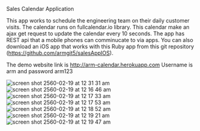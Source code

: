 Sales Calendar Application

This app works to schedule the engineering team on their daily customer visits. 
The calendar runs on fullcalendar.io library. 
This calendar make an ajax get request to update the calendar every 10 seconds.
The app has REST api that a mobile phones can comminucate to via apps. You can also download an iOS app that works with this Ruby app from this git repository (https://github.com/armgit5/salesAppIOS).

The demo website link is http://arm-calendar.herokuapp.com
Username is arm and password arm123

![screen shot 2560-02-19 at 12 31 31 am](https://cloud.githubusercontent.com/assets/3277669/23095331/c981940c-f63a-11e6-8164-1c306c683f0c.png)
![screen shot 2560-02-19 at 12 16 46 am](https://cloud.githubusercontent.com/assets/3277669/23095240/3d64952e-f639-11e6-85ed-3cd90cd40aa6.png)
![screen shot 2560-02-19 at 12 17 33 am](https://cloud.githubusercontent.com/assets/3277669/23095241/3d64d886-f639-11e6-8f03-c7be7eeda0da.png)
![screen shot 2560-02-19 at 12 17 53 am](https://cloud.githubusercontent.com/assets/3277669/23095242/3d64cbe8-f639-11e6-9b1f-4ccb8ab35661.png)
![screen shot 2560-02-19 at 12 18 52 am](https://cloud.githubusercontent.com/assets/3277669/23095245/3d68f16e-f639-11e6-8f67-01ce8a73f777.png)
![screen shot 2560-02-19 at 12 19 21 am](https://cloud.githubusercontent.com/assets/3277669/23095244/3d672bb8-f639-11e6-8a88-dd33908bdadf.png)
![screen shot 2560-02-19 at 12 19 47 am](https://cloud.githubusercontent.com/assets/3277669/23095246/3d9538fa-f639-11e6-90c6-46fbeff624a9.png)
